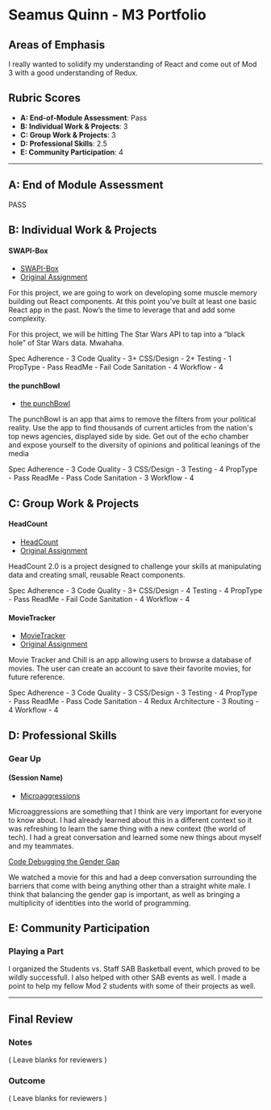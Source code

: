 # Seamus Quinn - M3 Portfolio

## Areas of Emphasis

I really wanted to solidify my understanding of React and come out of Mod 3 with a good understanding of Redux.

## Rubric Scores

* **A: End-of-Module Assessment**: Pass
* **B: Individual Work & Projects**: 3
* **C: Group Work & Projects**: 3
* **D: Professional Skills**: 2.5
* **E: Community Participation**: 4

-----------------------

## A: End of Module Assessment

PASS


## B: Individual Work & Projects

#### SWAPI-Box

* [SWAPI-Box](https://github.com/seamus-quinn/SWAPIbox)
* [Original Assignment](http://frontend.turing.io/projects/swapi-box.html)


For this project, we are going to work on developing some muscle memory building out React components. At this point you’ve built at least one basic React app in the past. Now’s the time to leverage that and add some complexity.

For this project, we will be hitting The Star Wars API to tap into a “black hole” of Star Wars data. Mwahaha.

Spec Adherence - 3
Code Quality - 3+
CSS/Design - 2+
Testing - 1
PropType - Pass
ReadMe - Fail
Code Sanitation - 4
Workflow - 4

#### the punchBowl

* [the punchBowl](https://github.com/seamus-quinn/the-punchbowl)

The punchBowl is an app that aims to remove the filters from your political reality. Use the app to find thousands of current articles from the nation's top news agencies, displayed side by side. Get out of the echo chamber and expose yourself to the diversity of opinions and political leanings of the media

Spec Adherence - 3
Code Quality - 3
CSS/Design - 3
Testing - 4
PropType - Pass
ReadMe - Pass
Code Sanitation - 3
Workflow - 4

## C: Group Work & Projects

#### HeadCount

* [HeadCount](https://github.com/seamus-quinn/headcount2.0)
* [Original Assignment](https://github.com/turingschool-examples/headcount2.0)


HeadCount 2.0 is a project designed to challenge your skills at manipulating data and creating small, reusable React components.

Spec Adherence - 3
Code Quality - 3+
CSS/Design - 4
Testing - 4
PropType - Pass
ReadMe - Fail
Code Sanitation - 4
Workflow - 4

#### MovieTracker

* [MovieTracker](https://github.com/seamus-quinn/movie-tracker)
* [Original Assignment](https://github.com/turingschool-examples/movie-tracker)


Movie Tracker and Chill is an app allowing users to browse a database of movies. The user can create an account to save their favorite movies, for future reference.

Spec Adherence - 3
Code Quality - 3
CSS/Design - 3
Testing - 4
PropType - Pass
ReadMe - Pass
Code Sanitation - 4
Redux Architecture - 3
Routing - 4
Workflow - 4

## D: Professional Skills

### Gear Up
#### (Session Name)

* [Microaggressions](https://github.com/turingschool/gear-up/blob/master/Mod3_Week1_Microaggressions_update.md)

Microaggressions are something that I think are very important for everyone to know about.  I had already learned about this in a different context so it was refreshing to learn the same thing with a new context (the world of tech).  I had a great conversation and learned some new things about myself and my teammates.

[Code Debugging the Gender Gap](https://github.com/turingschool/gear-up/blob/master/Mod1_Week3_Code_debugging_compact_version.md)

We watched a movie for this and had a deep conversation surrounding the barriers that come with being anything other than a straight white male.  I think that balancing the gender gap is important, as well as bringing a multiplicity of identities into the world of programming.

## E: Community Participation

### Playing a Part

I organized the Students vs. Staff SAB Basketball event, which proved to be wildly successfull.  I also helped with other SAB events as well.  I made a point to help my fellow Mod 2 students with some of their projects as well.

------------------

## Final Review

### Notes

( Leave blanks for reviewers )

### Outcome

( Leave blanks for reviewers )
